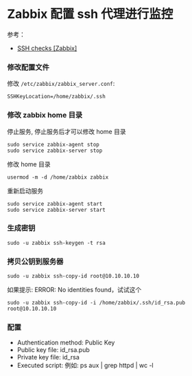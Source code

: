 # Zabbix 配置 ssh 代理进行监控 #

参考：

- [SSH checks [Zabbix]](https://www.zabbix.com/documentation/2.0/manual/config/items/itemtypes/ssh_checks)

### 修改配置文件 ###

修改 `/etc/zabbix/zabbix_server.conf`:

    SSHKeyLocation=/home/zabbix/.ssh

### 修改 zabbix home 目录 ###

停止服务, 停止服务后才可以修改 home 目录

	sudo service zabbix-agent stop
	sudo service zabbix-server stop

修改 home 目录 

	usermod -m -d /home/zabbix zabbix

重新启动服务

	sudo service zabbix-agent start
	sudo service zabbix-server start

### 生成密钥 ###

    sudo -u zabbix ssh-keygen -t rsa

### 拷贝公钥到服务器 ###

    sudo -u zabbix ssh-copy-id root@10.10.10.10

如果提示: ERROR: No identities found，试试这个

    sudo -u zabbix ssh-copy-id -i /home/zabbix/.ssh/id_rsa.pub root@10.10.10.10

### 配置 ###

- Authentication method: Public Key
- Public key file: id_rsa.pub
- Private key file: id_rsa
- Executed script: 例如: ps aux | grep httpd | wc -l
